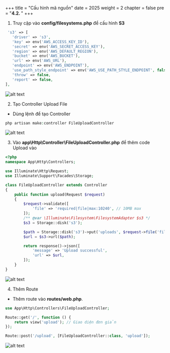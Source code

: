 +++
title = "Cấu hình mã nguồn"
date = 2025
weight = 2
chapter = false
pre = "<b>4.2. </b>"
+++

1. Truy cập vào **config/filesystems.php** để cấu hình **S3**

 ```php
  's3' => [
    'driver' => 's3',
    'key' => env('AWS_ACCESS_KEY_ID'),
    'secret' => env('AWS_SECRET_ACCESS_KEY'),
    'region' => env('AWS_DEFAULT_REGION'),
    'bucket' => env('AWS_BUCKET'),
    'url' => env('AWS_URL'),
    'endpoint' => env('AWS_ENDPOINT'),
    'use_path_style_endpoint' => env('AWS_USE_PATH_STYLE_ENDPOINT', false),
    'throw' => false,
    'report' => false,
], 
```

![alt text](/images/4-Create-Project/4.2-Configure-Source-Code/4-2-1.png)

2. Tạo Controller Upload File

- Dùng lệnh để tạo Controller

 ```php 
php artisan make:controller FileUploadController
```
![alt text](/images/4-Create-Project/4.2-Configure-Source-Code/4-2-2.png)


3. Vào **app\Http\Controller\FileUploadController.php** để thêm code Upload vào

```php
<?php
namespace App\Http\Controllers;

use Illuminate\Http\Request;
use Illuminate\Support\Facades\Storage;

class FileUploadController extends Controller
{
    public function upload(Request $request)
    {
        $request->validate([
            'file' => 'required|file|max:10240', // 10MB max
        ]);
        /** @var \Illuminate\Filesystem\FilesystemAdapter $s3 */
        $s3 = Storage::disk('s3');

        $path = Storage::disk('s3')->put('uploads', $request->file('file'));
        $url = $s3->url($path);

        return response()->json([
            'message' => 'Upload successful',
            'url' => $url,
        ]);
    }
}
```

![alt text](/images/4-Create-Project/4.2-Configure-Source-Code/4-2-3.png)


4. Thêm Route
- Thêm route vào **routes/web.php**.
```php 
use App\Http\Controllers\FileUploadController;

Route::get('/', function () {
    return view('upload'); // Giao diện đơn giản
});

Route::post('/upload', [FileUploadController::class, 'upload']);

```

![alt text](/images/4-Create-Project/4.2-Configure-Source-Code/4-2-4.png)





